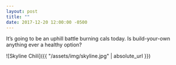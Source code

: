 ```yaml
---
layout: post
title: ""
date: 2017-12-20 12:00:00 -0500
---
```


It’s going to be an uphill battle burning cals today. Is build-your-own anything ever a healthy option?

![Skyline Chili]({{ "/assets/img/skyline.jpg" | absolute_url }})
